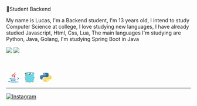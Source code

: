
🔭Student Backend

My name is Lucas, I'm a Backend student, I'm 13 years old, I intend to study Computer Science at college, I love studying new languages, 
I have already studied Javascript, Html, Css, Lua, The main languages ​​I'm studying are Python, Java, Golang, I'm studying Spring Boot in Java

![](https://github-readme-stats.vercel.app/api?username=LucasLopesLedur&theme=radical&hide_border=false&include_all_commits=false&count_private=false)
![](https://github-readme-stats.vercel.app/api/top-langs/?username=LucasLopesLedur&theme=dracula&hide_border=false&include_all_commits=false&count_private=false&layout=compact)

<br>

<div style="display: inline_block"><br>
<img align="center" alt="Lucas-java" height="30" width="40" src="https://github.com/devicons/devicon/blob/master/icons/java/java-original.svg">
<img align="center" alt="Lucas-Go" height="30" width="40" src="https://github.com/devicons/devicon/blob/master/icons/go/go-original.svg">
<img align="center" alt="Lucas-Python" height="30" width="40" src="https://github.com/devicons/devicon/blob/master/icons/python/python-original.svg">
</div>

---

<!-- Proudly created with GPRM ( https://gprm.itsvg.in ) -->
[![Instagram](https://img.shields.io/badge/Instagram-%23E4405F.svg?logo=Instagram&logoColor=white)](https://instagram.com/lucaslledur) 
